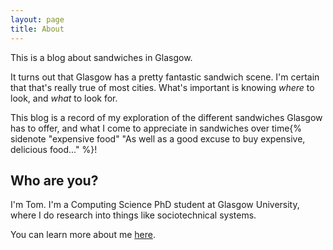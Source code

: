 ```yaml
---
layout: page
title: About
---
```


This is a blog about sandwiches in Glasgow.

It turns out that Glasgow has a pretty fantastic sandwich scene. I'm certain that that's really true of most cities. What's important is knowing *where* to look, and *what* to look for. 

This blog is a record of my exploration of the different sandwiches Glasgow has to offer, and what I come to appreciate in sandwiches over time{% sidenote "expensive food" "As well as a good excuse to buy expensive, delicious food..." %}!

## Who are you?

I'm Tom. I'm a Computing Science PhD student at Glasgow University, where I do research into things like sociotechnical systems.

You can learn more about me [here](http://tom.coffee/).
